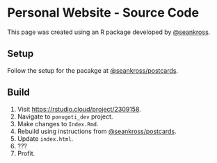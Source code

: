 # Personal Website - Source Code

This page was created using an R package developed by [@seankross](github.com/seankross).

## Setup
Follow the setup for the pacakge at [@seankross/postcards](github.com/seankross/postcards).

## Build
1. Visit https://rstudio.cloud/project/2309158.
2. Navigate to `ponugoti_dev` project.
3. Make changes to `Index.Rmd`.
4. Rebuild using instructions from [@seankross/postcards](github.com/seankross/postcards).
5. Update `index.html`.
6. ???
7. Profit.
